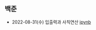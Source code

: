 ## 백준
- 2022-08-31(수) 입출력과 사칙연산 [ipynb](https://github.com/kbjung/coding_test/blob/main/baekjoon/2022-08-31.ipynb)
